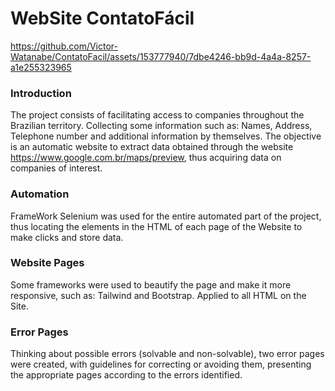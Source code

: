 # WebSite ContatoFácil #

https://github.com/Victor-Watanabe/ContatoFacil/assets/153777940/7dbe4246-bb9d-4a4a-8257-a1e255323965

### Introduction ###
 
 The project consists of facilitating access to companies throughout the Brazilian territory. Collecting some information such as: Names, Address, Telephone number and additional information by themselves.
 The objective is an automatic website to extract data obtained through the website https://www.google.com.br/maps/preview, thus acquiring data on companies of interest.
 
### Automation ###

FrameWork Selenium was used for the entire automated part of the project, thus locating the elements in the HTML of each page of the Website to make clicks and store data.

### Website Pages ###

Some frameworks were used to beautify the page and make it more responsive, such as: Tailwind and Bootstrap. Applied to all HTML on the Site.

### Error Pages ###

Thinking about possible errors (solvable and non-solvable), two error pages were created, with guidelines for correcting or avoiding them, presenting the appropriate pages according to the errors identified.
